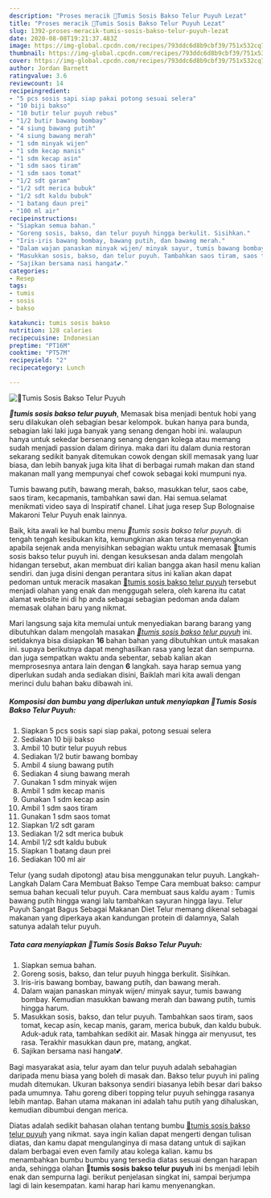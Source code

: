 ```yaml
---
description: "Proses meracik 🌸Tumis Sosis Bakso Telur Puyuh Lezat"
title: "Proses meracik 🌸Tumis Sosis Bakso Telur Puyuh Lezat"
slug: 1392-proses-meracik-tumis-sosis-bakso-telur-puyuh-lezat
date: 2020-08-08T19:21:37.483Z
image: https://img-global.cpcdn.com/recipes/793ddc6d8b9cbf39/751x532cq70/🌸tumis-sosis-bakso-telur-puyuh-foto-resep-utama.jpg
thumbnail: https://img-global.cpcdn.com/recipes/793ddc6d8b9cbf39/751x532cq70/🌸tumis-sosis-bakso-telur-puyuh-foto-resep-utama.jpg
cover: https://img-global.cpcdn.com/recipes/793ddc6d8b9cbf39/751x532cq70/🌸tumis-sosis-bakso-telur-puyuh-foto-resep-utama.jpg
author: Jordan Barnett
ratingvalue: 3.6
reviewcount: 14
recipeingredient:
- "5 pcs sosis sapi siap pakai potong sesuai selera"
- "10 biji bakso"
- "10 butir telur puyuh rebus"
- "1/2 butir bawang bombay"
- "4 siung bawang putih"
- "4 siung bawang merah"
- "1 sdm minyak wijen"
- "1 sdm kecap manis"
- "1 sdm kecap asin"
- "1 sdm saos tiram"
- "1 sdm saos tomat"
- "1/2 sdt garam"
- "1/2 sdt merica bubuk"
- "1/2 sdt kaldu bubuk"
- "1 batang daun prei"
- "100 ml air"
recipeinstructions:
- "Siapkan semua bahan."
- "Goreng sosis, bakso, dan telur puyuh hingga berkulit. Sisihkan."
- "Iris-iris bawang bombay, bawang putih, dan bawang merah."
- "Dalam wajan panaskan minyak wijen/ minyak sayur, tumis bawang bombay. Kemudian masukkan bawang merah dan bawang putih, tumis hingga harum."
- "Masukkan sosis, bakso, dan telur puyuh. Tambahkan saos tiram, saos tomat, kecap asin, kecap manis, garam, merica bubuk, dan kaldu bubuk. Aduk-aduk rata, tambahkan sedikit air. Masak hingga air menyusut, tes rasa. Terakhir masukkan daun pre, matang, angkat."
- "Sajikan bersama nasi hangat💕."
categories:
- Resep
tags:
- tumis
- sosis
- bakso

katakunci: tumis sosis bakso 
nutrition: 128 calories
recipecuisine: Indonesian
preptime: "PT16M"
cooktime: "PT57M"
recipeyield: "2"
recipecategory: Lunch

---
```



![🌸Tumis Sosis Bakso Telur Puyuh](https://img-global.cpcdn.com/recipes/793ddc6d8b9cbf39/751x532cq70/🌸tumis-sosis-bakso-telur-puyuh-foto-resep-utama.jpg)

<b><i>🌸tumis sosis bakso telur puyuh</i></b>, Memasak bisa menjadi bentuk hobi yang seru dilakukan oleh sebagian besar kelompok. bukan hanya para bunda, sebagian laki laki juga banyak yang senang dengan hobi ini. walaupun hanya untuk sekedar bersenang senang dengan kolega atau memang sudah menjadi passion dalam dirinya. maka dari itu dalam dunia restoran sekarang sedikit banyak ditemukan cowok dengan skill memasak yang luar biasa, dan lebih banyak juga kita lihat di berbagai rumah makan dan stand makanan mall yang mempunyai chef cowok sebagai koki mumpuni nya.

Tumis bawang putih, bawang merah, bakso, masukkan telur, saos cabe, saos tiram, kecapmanis, tambahkan sawi dan. Hai semua.selamat menikmati video saya di Inspiratif chanel. Lihat juga resep Sup Bolognaise Makaroni Telur Puyuh enak lainnya.

Baik, kita awali ke hal bumbu menu <i>🌸tumis sosis bakso telur puyuh</i>. di tengah tengah kesibukan kita, kemungkinan akan terasa menyenangkan apabila sejenak anda menyisihkan sebagian waktu untuk memasak 🌸tumis sosis bakso telur puyuh ini. dengan kesuksesan anda dalam mengolah hidangan tersebut, akan membuat diri kalian bangga akan hasil menu kalian sendiri. dan juga disini dengan perantara situs ini kalian akan dapat pedoman untuk meracik masakan <u>🌸tumis sosis bakso telur puyuh</u> tersebut menjadi olahan yang enak dan menggugah selera, oleh karena itu catat alamat website ini di hp anda sebagai sebagian pedoman anda dalam memasak olahan baru yang nikmat.


Mari langsung saja kita memulai untuk menyediakan barang barang yang dibutuhkan dalam mengolah masakan <u><i>🌸tumis sosis bakso telur puyuh</i></u> ini. setidaknya bisa disiapkan <b>16</b> bahan bahan yang dibutuhkan untuk masakan ini. supaya berikutnya dapat menghasilkan rasa yang lezat dan sempurna. dan juga sempatkan waktu anda sebentar, sebab kalian akan memprosesnya antara lain dengan <b>6</b> langkah. saya harap semua yang diperlukan sudah anda sediakan disini, Baiklah mari kita awali dengan merinci dulu bahan baku dibawah ini.

<!--inarticleads1-->

##### Komposisi dan bumbu yang diperlukan untuk menyiapkan 🌸Tumis Sosis Bakso Telur Puyuh:

1. Siapkan 5 pcs sosis sapi siap pakai, potong sesuai selera
1. Sediakan 10 biji bakso
1. Ambil 10 butir telur puyuh rebus
1. Sediakan 1/2 butir bawang bombay
1. Ambil 4 siung bawang putih
1. Sediakan 4 siung bawang merah
1. Gunakan 1 sdm minyak wijen
1. Ambil 1 sdm kecap manis
1. Gunakan 1 sdm kecap asin
1. Ambil 1 sdm saos tiram
1. Gunakan 1 sdm saos tomat
1. Siapkan 1/2 sdt garam
1. Sediakan 1/2 sdt merica bubuk
1. Ambil 1/2 sdt kaldu bubuk
1. Siapkan 1 batang daun prei
1. Sediakan 100 ml air


Telur (yang sudah dipotong) atau bisa menggunakan telur puyuh. Langkah-Langkah Dalam Cara Membuat Bakso Tempe Cara membuat bakso: campur semua bahan kecuali telur puyuh. Cara membuat saus kaldu ayam : Tumis bawang putih hingga wangi lalu tambahkan sayuran hingga layu. Telur Puyuh Sangat Bagus Sebagai Makanan Diet Telur memang dikenal sebagai makanan yang diperkaya akan kandungan protein di dalamnya, Salah satunya adalah telur puyuh. 

<!--inarticleads2-->

##### Tata cara menyiapkan 🌸Tumis Sosis Bakso Telur Puyuh:

1. Siapkan semua bahan.
1. Goreng sosis, bakso, dan telur puyuh hingga berkulit. Sisihkan.
1. Iris-iris bawang bombay, bawang putih, dan bawang merah.
1. Dalam wajan panaskan minyak wijen/ minyak sayur, tumis bawang bombay. Kemudian masukkan bawang merah dan bawang putih, tumis hingga harum.
1. Masukkan sosis, bakso, dan telur puyuh. Tambahkan saos tiram, saos tomat, kecap asin, kecap manis, garam, merica bubuk, dan kaldu bubuk. Aduk-aduk rata, tambahkan sedikit air. Masak hingga air menyusut, tes rasa. Terakhir masukkan daun pre, matang, angkat.
1. Sajikan bersama nasi hangat💕.


Bagi masyarakat asia, telur ayam dan telur puyuh adalah sebahagian daripada menu biasa yang boleh di masak dan. Bakso telur puyuh ini paling mudah ditemukan. Ukuran baksonya sendiri biasanya lebih besar dari bakso pada umumnya. Tahu goreng diberi topping telur puyuh sehingga rasanya lebih mantap. Bahan utama makanan ini adalah tahu putih yang dihaluskan, kemudian dibumbui dengan merica. 

Diatas adalah sedikit bahasan olahan tentang bumbu <u>🌸tumis sosis bakso telur puyuh</u> yang nikmat. saya ingin kalian dapat mengerti dengan tulisan diatas, dan kamu dapat mengulanginya di masa datang untuk di sajikan dalam berbagai even even family atau kolega kalian. kamu bs menambahkan bumbu bumbu yang tersedia diatas sesuai dengan harapan anda, sehingga olahan <b>🌸tumis sosis bakso telur puyuh</b> ini bs menjadi lebih enak dan sempurna lagi. berikut penjelasan singkat ini, sampai berjumpa lagi di lain kesempatan. kami harap hari kamu menyenangkan.
